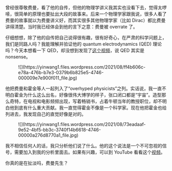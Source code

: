 曾经很尊敬费曼，看了他的自传，但他的物理学讲义我其实也没看下去，觉得太啰嗦，很简单的原理也要扯出大段的故事来。后来一个物理学家跟我说，很多人看了费曼的故事就以为费曼讲义好，而其实很多其他物理学家（比如 Dirac）都比费曼讲得清楚。当时我已经体会到他的言下之意：费曼被 overrate 了。

仔细想想，除了他的自传把自己说得很有趣，很有好奇心，在严肃的科学问题上，我们是同路人吗？我能理解并验证他的 quantum electrodynamics (QED) 理论吗？今天本想看一下 QED，却没想到发现了[这个视频](https://youtu.be/BnCDVrBSDFk)，说 QED 其实是 nonsense。

<figure class="wp-block-image">![](https://yinwang1.files.wordpress.com/2021/08/ff4b606c-e78a-476b-b7e3-0379b6b825e5-4746-000009e7e900f011_file.jpg)</figure>

他把费曼和霍金等人一起列入了“overhyped physicists”之列。实话说，我一直不明白霍金为什么这么出名，好像很伟大博学的样子，张口闭口都是“宇宙”。造型那么奇特，在电视和电影频频出现，写着畅销书，占着牛顿当年的教授职位，却不明白他到底有什么重大贡献。我一直觉得霍金不像是一个科学家。现在他把霍金也给列进去，我发现自己的直觉好像是对的。

<figure class="wp-block-image">![](https://yinwang1.files.wordpress.com/2021/08/73eadaaf-9e52-4bf5-bb3c-3740f14b6618-4746-00000a276d8770a1_file.jpg)</figure>

我不相信任何人的话，我只分析他们说了什么。他的这个说法是一个不可忽视的信号，需要加入到我的分析里面去。如果有兴趣，可以到 YouTube 看看这个[视频](https://youtu.be/BnCDVrBSDFk)。

你真的是在扯淡吗，费曼先生？
